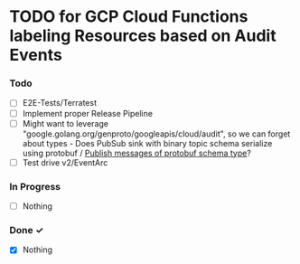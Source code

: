 # TODO for GCP Cloud Functions labeling Resources based on Audit Events
### Todo
- [ ] E2E-Tests/Terratest
- [ ] Implement proper Release Pipeline
- [ ] Might want to leverage "google.golang.org/genproto/googleapis/cloud/audit", so we can forget about types - Does PubSub sink with binary topic schema serialize using protobuf / [Publish messages of protobuf schema type](https://cloud.google.com/pubsub/docs/samples/pubsub-publish-proto-messages)?
- [ ] Test drive v2/EventArc

### In Progress

- [ ] Nothing  

### Done ✓

- [x] Nothing